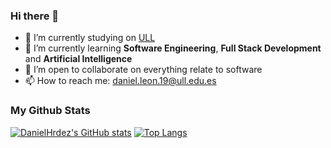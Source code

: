 ### Hi there 👋

- 🔭 I’m currently studying on [ULL](https://www.ull.es/)
- 🌱 I’m currently learning **Software Engineering**, **Full Stack Development** and **Artificial Intelligence**
- 👯 I’m open to collaborate on everything relate to software
- 📫 How to reach me: daniel.leon.19@ull.edu.es

### My Github Stats
[![DanielHrdez's GitHub stats](https://github-readme-stats.vercel.app/api?username=DanielHrdez&theme=github_dark&hide_border=true)](https://github.com/DanielHrdez)
[![Top Langs](https://github-readme-stats.vercel.app/api/top-langs/?username=DanielHrdez&layout=compact&langs_count=8&theme=github_dark&hide_border=true)](https://github.com/DanielHrdez)
